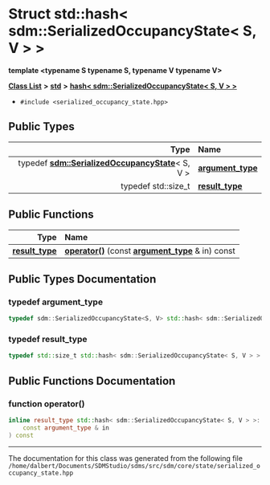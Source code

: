 
<NavBar active_item_id="2"/>

# Struct std::hash&lt; sdm::SerializedOccupancyState&lt; S, V &gt; &gt;

**template &lt;typename S typename S, typename V typename V&gt;**


[**Class List**](annotated.md) **>** [**std**](namespacestd.md) **>** [**hash&lt; sdm::SerializedOccupancyState&lt; S, V &gt; &gt;**](structstd_1_1hash_3_01sdm_1_1SerializedOccupancyState_3_01S_00_01V_01_4_01_4.md)





* `#include <serialized_occupancy_state.hpp>`











## Public Types

| Type | Name |
| ---: | :--- |
| typedef [**sdm::SerializedOccupancyState**](classsdm_1_1SerializedOccupancyState.md)&lt; S, V &gt; | [**argument\_type**](structstd_1_1hash_3_01sdm_1_1SerializedOccupancyState_3_01S_00_01V_01_4_01_4.md#typedef-argument-type)  <br> |
| typedef std::size\_t | [**result\_type**](structstd_1_1hash_3_01sdm_1_1SerializedOccupancyState_3_01S_00_01V_01_4_01_4.md#typedef-result-type)  <br> |




## Public Functions

| Type | Name |
| ---: | :--- |
|  [**result\_type**](structstd_1_1hash_3_01sdm_1_1SerializedOccupancyState_3_01S_00_01V_01_4_01_4.md#typedef-result-type) | [**operator()**](structstd_1_1hash_3_01sdm_1_1SerializedOccupancyState_3_01S_00_01V_01_4_01_4.md#function-operator()) (const [**argument\_type**](structstd_1_1hash_3_01sdm_1_1SerializedOccupancyState_3_01S_00_01V_01_4_01_4.md#typedef-argument-type) & in) const<br> |








## Public Types Documentation


### typedef argument\_type 


```cpp
typedef sdm::SerializedOccupancyState<S, V> std::hash< sdm::SerializedOccupancyState< S, V > >::argument_type;
```



### typedef result\_type 


```cpp
typedef std::size_t std::hash< sdm::SerializedOccupancyState< S, V > >::result_type;
```


## Public Functions Documentation


### function operator() 


```cpp
inline result_type std::hash< sdm::SerializedOccupancyState< S, V > >::operator() (
    const argument_type & in
) const
```



------------------------------
The documentation for this class was generated from the following file `/home/dalbert/Documents/SDMStudio/sdms/src/sdm/core/state/serialized_occupancy_state.hpp`